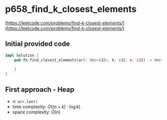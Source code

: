 # p658_find_k_closest_elements
[https://leetcode.com/problems/find-k-closest-elements/](https://leetcode.com/problems/find-k-closest-elements/)

## Initial provided code
```Rust
impl Solution {
    pub fn find_closest_elements(arr: Vec<i32>, k: i32, x: i32) -> Vec<i32> {
        
    }
}
```

## First approach - Heap

- n: `arr.len()`
- time complexity: $O((n + k) \cdot \log k)$ 
- space complexity: $O(n)$


